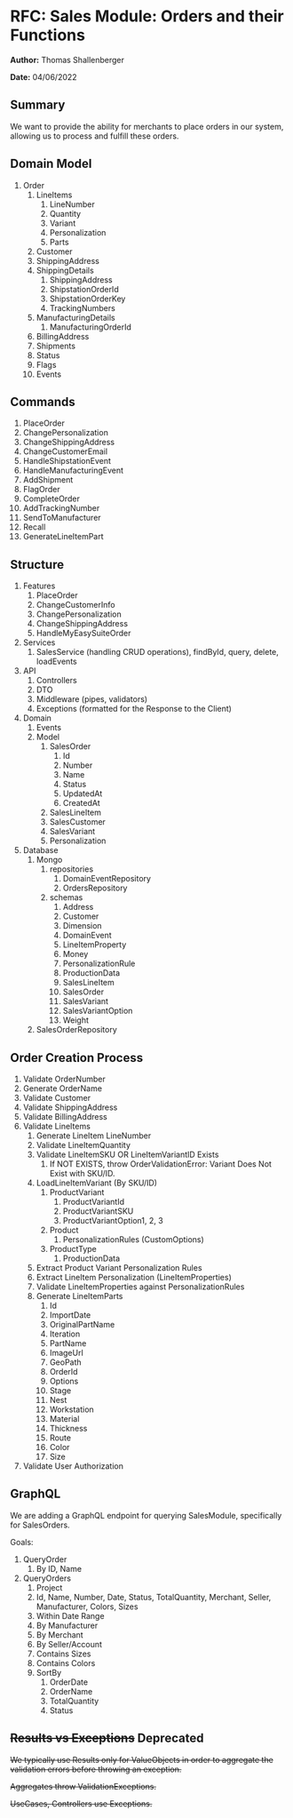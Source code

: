 # RFC: Sales Module: Orders and their Functions

**Author:** Thomas Shallenberger

**Date:** 04/06/2022

## Summary

We want to provide the ability for merchants to place orders in our system, allowing us to process and fulfill these orders.

## Domain Model

1. Order
   1. LineItems
      1. LineNumber
      2. Quantity
      3. Variant
      4. Personalization
      5. Parts
   2. Customer
   3. ShippingAddress
   4. ShippingDetails
      1. ShippingAddress
      2. ShipstationOrderId
      3. ShipstationOrderKey
      4. TrackingNumbers
   5. ManufacturingDetails
      1. ManufacturingOrderId
   6. BillingAddress
   7. Shipments
   8. Status
   9. Flags
   10. Events

## Commands

1. PlaceOrder
2. ChangePersonalization
3. ChangeShippingAddress
4. ChangeCustomerEmail
5. HandleShipstationEvent
6. HandleManufacturingEvent
7. AddShipment
8. FlagOrder
9. CompleteOrder
10. AddTrackingNumber
11. SendToManufacturer
12. Recall
13. GenerateLineItemPart

## Structure

1. Features
   1. PlaceOrder
   2. ChangeCustomerInfo
   3. ChangePersonalization
   4. ChangeShippingAddress
   5. HandleMyEasySuiteOrder
2. Services
   1. SalesService (handling CRUD operations), findById, query, delete, loadEvents
3. API
   1. Controllers
   2. DTO
   3. Middleware (pipes, validators)
   4. Exceptions (formatted for the Response to the Client)
4. Domain
   1. Events
   2. Model
      1. SalesOrder
         1. Id
         2. Number
         3. Name
         4. Status
         5. UpdatedAt
         6. CreatedAt
      2. SalesLineItem
      3. SalesCustomer
      4. SalesVariant
      5. Personalization
5. Database
   1. Mongo
      1. repositories
         1. DomainEventRepository
         2. OrdersRepository
      2. schemas
         1. Address
         2. Customer
         3. Dimension
         4. DomainEvent
         5. LineItemProperty
         6. Money
         7. PersonalizationRule
         8. ProductionData
         9. SalesLineItem
         10. SalesOrder
         11. SalesVariant
         12. SalesVariantOption
         13. Weight
   2. SalesOrderRepository

## Order Creation Process

1. Validate OrderNumber
2. Generate OrderName
3. Validate Customer
4. Validate ShippingAddress
5. Validate BillingAddress
6. Validate LineItems
   1. Generate LineItem LineNumber
   2. Validate LineItemQuantity
   3. Validate LineItemSKU OR LineItemVariantID Exists
      1. If NOT EXISTS, throw OrderValidationError: Variant Does Not Exist with SKU/ID.
   4. LoadLineItemVariant (By SKU/ID)
      1. ProductVariant
         1. ProductVariantId
         2. ProductVariantSKU
         3. ProductVariantOption1, 2, 3
      2. Product
         1. PersonalizationRules (CustomOptions)
      3. ProductType
         1. ProductionData
   5. Extract Product Variant Personalization Rules
   6. Extract LineItem Personalization (LineItemProperties)
   7. Validate LineItemProperties against PersonalizationRules
   8. Generate LineItemParts
      1. Id
      2. ImportDate
      3. OriginalPartName
      4. Iteration
      5. PartName
      6. ImageUrl
      7. GeoPath
      8. OrderId
      9. Options
      10. Stage
      11. Nest
      12. Workstation
      13. Material
      14. Thickness
      15. Route
      16. Color
      17. Size
7. Validate User Authorization

## GraphQL

We are adding a GraphQL endpoint for querying SalesModule, specifically for SalesOrders.

Goals:

1. QueryOrder
   1. By ID, Name
2. QueryOrders
   1. Project
   2. Id, Name, Number, Date, Status, TotalQuantity, Merchant, Seller, Manufacturer, Colors, Sizes
   3. Within Date Range
   4. By Manufacturer
   5. By Merchant
   6. By Seller/Account
   7. Contains Sizes
   8. Contains Colors
   9. SortBy
      1. OrderDate
      2. OrderName
      3. TotalQuantity
      4. Status

## ~~Results vs Exceptions~~ **Deprecated**

~~We typically use Results only for ValueObjects in order to aggregate the validation errors before throwing an exception.~~

~~Aggregates throw ValidationExceptions.~~

~~UseCases, Controllers use Exceptions.~~

